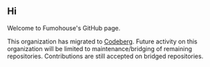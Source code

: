 ## Hi

Welcome to Fumohouse's GitHub page.

This organization has migrated to [Codeberg](https://codeberg.org/ksk). Future
activity on this organization will be limited to maintenance/bridging of
remaining repositories. Contributions are still accepted on bridged
repositories.
